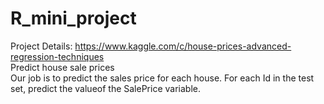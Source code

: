 # R_mini_project

Project Details:
https://www.kaggle.com/c/house-prices-advanced-regression-techniques  
Predict house sale prices   
Our job is to predict the sales price for each house. For each Id in the test set, predict the valueof the SalePrice variable.
